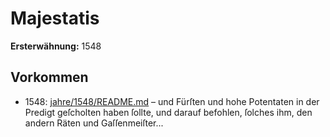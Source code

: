 # Majestatis

**Ersterwähnung:** 1548

## Vorkommen
- 1548: [jahre/1548/README.md](../jahre/1548/README.md) – und Fürſten und hohe Potentaten in der
Predigt geſcholten haben ſollte, und darauf befohlen,
ſolches ihm, den andern Räten und Gaſſenmeiſter...
